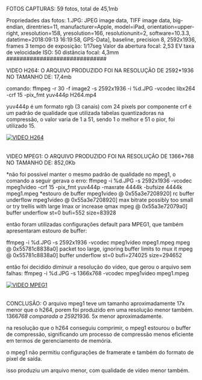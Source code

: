 FOTOS CAPTURAS: 59 fotos, total de 45,1mb

Propriedades das fotos:
1.JPG: JPEG image data, 
TIFF image data, big-endian, direntries=11, manufacturer=Apple, model=iPad, orientation=upper-right, xresolution=158, yresolution=166, resolutionunit=2, software=10.3.3, datetime=2018:09:13 16:19:58, GPS-Data], baseline, precision 8, 2592x1936, frames 3
tempo de exposição: 1/17seg
Valor da abertura focal: 2,53 EV
taxa de velocidade ISO: 50
distância focal: 4,3mm
##############################

VIDEO H264: O ARQUIVO PRODUZIDO FOI NA RESOLUÇÃO DE 2592*1936 NO TAMANHO DE: 17,4mb

comando: ffmpeg -r 30 -f image2 -s 2592x1936 -i %d.JPG -vcodec libx264 -crf 15 -pix_fmt yuv444p H264.mp4

yuv444p é um formato rgb (3 canais) com 24 pixels por componente
crf é um padrão de qualidade que utilizada tabelas quantizadoras na compressão, o valor varia de 1 a 51, sendo 1 o melhor e 51 o pior, foi utilizado 15.

[![VIDEO H264](http://img.youtube.com/vi/a5xfOu0FP_I/0.jpg)](http://www.youtube.com/watch?v=a5xfOu0FP_I)
######

VIDEO MPEG1: O ARQUIVO PRODUZIDO FOI NA RESOLUÇÃO DE 1366*768 NO TAMANHO DE: 852,0Kb

*não foi possível manter o mesmo padrão de qualidade no mpeg1, o comando a seguir gerava o erro: 
ffmpeg -i %d.JPG -s 2592x1936 -vcodec mpeg1video -crf 15 -pix_fmt yuv444p -maxrate 4444k -bufsize 4444k mpeg1.mpeg
*estouro de buffer 
mpeg1video @ 0x55a3e7208920] rc buffer underflow
mpeg1video @ 0x55a3e7208920] max bitrate possibly too small or try trellis with large lmax or increase qmax
mpeg @ 0x55a3e72079a0] buffer underflow st=0 bufi=552 size=83928

então foram utilizadas configurações default para MPEG1, que também apresentaram estouro de buffer:

ffmpeg -i %d.JPG -s 2592x1936 -vcodec mpeg1video mpeg1.mpeg
mpeg @ 0x55781c8838a0] packet too large, ignoring buffer limits to mux it
mpeg @ 0x55781c8838a0] buffer underflow st=0 bufi=274025 size=294652

então foi decidido diminuir a resolução do vídeo, que gerou o arquivo sem falhas:
ffmpeg -i %d.JPG -s 1366x768 -vcodec mpeg1video mpeg1.mpeg

[![VIDEO MPEG1](http://img.youtube.com/vi/UjqbG4vK4fs/0.jpg)](http://www.youtube.com/watch?v=UjqbG4vK4fs)
######

CONCLUSÃO: O arquivo mpeg1 teve um tamanho aproximadamente 17x menor que o h264, porem foi produzido em uma resolução menor também. 1366*768 comparada a 2592*1936. 5x menor aproximadamente.

na resolução que o h264 conseguiu comprimir, o mpeg1 estourou o buffer de compressão, significando um processo de compressão menos eficiente em termos de gerenciamento de memória.

o mpeg1 não permitiu configurações de framerate e também do formato de pixel de saída.

isso produziu um arquivo menor, com qualidade de vídeo menor também.
